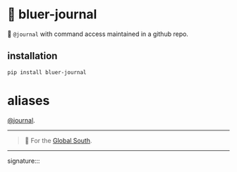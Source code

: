 # 📜 bluer-journal

📜 `@journal` with command access maintained in a github repo.  

## installation

```bash
pip install bluer-journal
```

# aliases

[@journal](./bluer_journal/docs/aliases/journal.md).

---

> 📜 For the [Global South](https://github.com/kamangir/bluer-south).

---

signature:::
